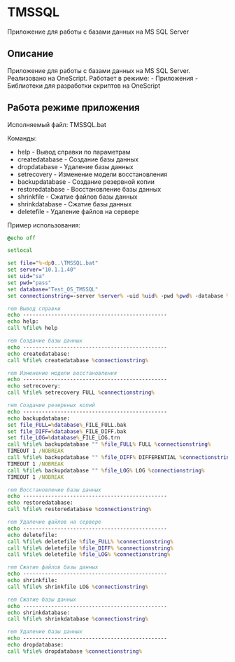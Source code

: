 # TMSSQL
Приложение для работы с базами данных на MS SQL Server

## Описание
Приложение для работы с базами данных на MS SQL Server. Реализовано на OneScript.
Работает в режиме:
    - Приложения
    - Библиотеки для разработки скриптов на OneScript

## Работа режиме приложения

Исполняемый файл: TMSSQL.bat

Команды:

* help              - Вывод справки по параметрам
* createdatabase    - Создание базы данных
* dropdatabase      - Удаление базы данных
* setrecovery       - Изменение модели восстановления
* backupdatabase    - Создание резервной копии
* restoredatabase   - Восстановление базы данных
* shrinkfile        - Сжатие файлов базы данных
* shrinkdatabase    - Сжатие базы данных
* deletefile        - Удаление файлов на сервере

Пример использования:

``` bat
@echo off

setlocal

set file="%~dp0..\TMSSQL.bat"
set server="10.1.1.40"
set uid="sa"
set pwd="pass"
set database="Test_OS_TMSSQL"
set connectionstring=-server %server% -uid %uid% -pwd %pwd% -database %database%

rem Вывод справки
echo ----------------------------------------------
echo help:
call %file% help

rem Создание базы данных 
echo ----------------------------------------------
echo createdatabase:
call %file% createdatabase %connectionstring%

rem Изменение модели восстановления
echo ----------------------------------------------
echo setrecovery:
call %file% setrecovery FULL %connectionstring%

rem Создание резервных копий
echo ----------------------------------------------
echo backupdatabase:
set file_FULL=%database%_FILE_FULL.bak
set file_DIFF=%database%_FILE_DIFF.bak
set file_LOG=%database%_FILE_LOG.trn
call %file% backupdatabase "" %file_FULL% FULL %connectionstring%
TIMEOUT 1 /NOBREAK
call %file% backupdatabase "" %file_DIFF% DIFFERENTIAL %connectionstring%
TIMEOUT 1 /NOBREAK
call %file% backupdatabase "" %file_LOG% LOG %connectionstring%
TIMEOUT 1 /NOBREAK

rem Восстановление базы данных
echo ----------------------------------------------
echo restoredatabase:
call %file% restoredatabase %connectionstring%

rem Удаление файлов на сервере
echo ----------------------------------------------
echo deletefile:
call %file% deletefile %file_FULL% %connectionstring%
call %file% deletefile %file_DIFF% %connectionstring%
call %file% deletefile %file_LOG% %connectionstring%

rem Сжатие файлов базы данных
echo ----------------------------------------------
echo shrinkfile:
call %file% shrinkfile LOG %connectionstring%

rem Сжатие базы данных
echo ----------------------------------------------
echo shrinkdatabase:
call %file% shrinkdatabase %connectionstring%

rem Удаление базы данных
echo ----------------------------------------------
echo dropdatabase:
call %file% dropdatabase %connectionstring%

```


